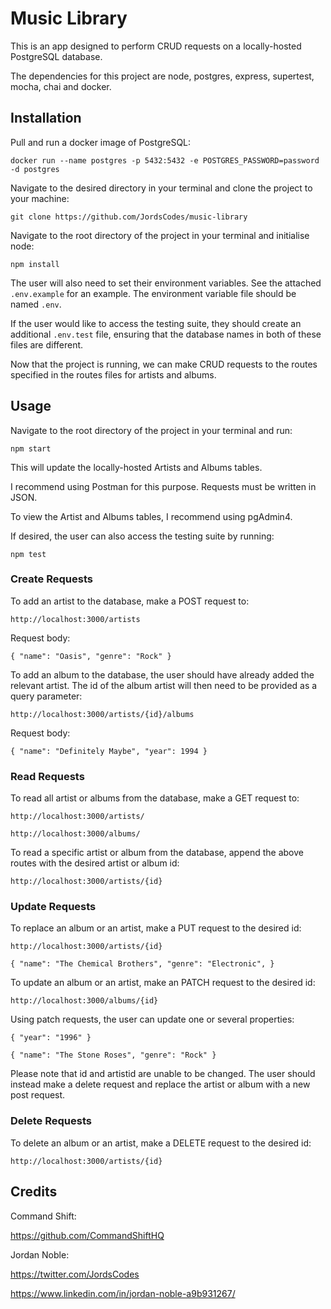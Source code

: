 # Music Library

This is an app designed to perform CRUD requests on a locally-hosted PostgreSQL database. 

The dependencies for this project are node, postgres, express, supertest, mocha, chai and docker.

## Installation

Pull and run a docker image of PostgreSQL:

`docker run --name postgres -p 5432:5432 -e POSTGRES_PASSWORD=password -d postgres`

Navigate to the desired directory in your terminal and clone the project to your machine:

`git clone https://github.com/JordsCodes/music-library`

Navigate to the root directory of the project in your terminal and initialise node:

`npm install`

The user will also need to set their environment variables. See the attached `.env.example` for an example. The environment variable file should be named `.env`. 

If the user would like to access the testing suite, they should create an additional `.env.test` file, ensuring that the database names in both of these files are different.

Now that the project is running, we can make CRUD requests to the routes specified in the routes files for artists and albums. 

## Usage

Navigate to the root directory of the project in your terminal and run:

`npm start`

This will update the locally-hosted Artists and Albums tables.

I recommend using Postman for this purpose. Requests must be written in JSON.

To view the Artist and Albums tables, I recommend using pgAdmin4.

If desired, the user can also access the testing suite by running:

`npm test`

### Create Requests

To add an artist to the database, make a POST request to:

`http://localhost:3000/artists`

Request body:

`{
    "name": "Oasis",
    "genre": "Rock"
}`

To add an album to the database, the user should have already added the relevant artist. The id of the album artist will then need to be provided as a query parameter:

`http://localhost:3000/artists/{id}/albums`

Request body:

`{
    "name": "Definitely Maybe",
    "year": 1994
}`

### Read Requests

To read all artist or albums from the database, make a GET request to:

`http://localhost:3000/artists/`

`http://localhost:3000/albums/`

To read a specific artist or album from the database, append the above routes with the desired artist or album id:

`http://localhost:3000/artists/{id}`

### Update Requests

To replace an album or an artist, make a PUT request to the desired id:

`http://localhost:3000/artists/{id}`

`{
    "name": "The Chemical Brothers",
    "genre": "Electronic",
}`

To update an album or an artist, make an PATCH request to the desired id:

`http://localhost:3000/albums/{id}`

Using patch requests, the user can update one or several properties:

`{
    "year": "1996"
}`

`{
    "name": "The Stone Roses",
    "genre": "Rock"
}`

Please note that id and artistid are unable to be changed. The user should instead make a delete request and replace the artist or album with a new post request.

### Delete Requests

To delete an album or an artist, make a DELETE request to the desired id:

`http://localhost:3000/artists/{id}`

## Credits

Command Shift:

https://github.com/CommandShiftHQ

Jordan Noble:

https://twitter.com/JordsCodes

https://www.linkedin.com/in/jordan-noble-a9b931267/




